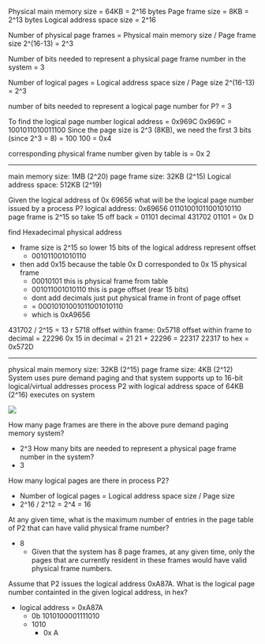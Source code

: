 Physical main memory size = 64KB = 2^16 bytes
Page frame size = 8KB = 2^13 bytes
Logical address space size = 2^16

Number of physical page frames = Physical main memory size / Page frame size 
2^(16-13) = 2^3

Number of bits needed to represent a physical page frame number in the system 
 = 3

Number of logical pages = Logical address space size / Page size
2^(16-13) = 2^3

number of bits needed to represent a logical page number for P?
 = 3

To find the logical page number 
logical address = 0x969C 
0x969C = 1001011010011100
Since the page size is 2^3 (8KB), we need the first 3 bits (since 2^3 = 8) = 100
100 = 0x4

corresponding physical frame number given by table is 
 = 0x 2

____________________________

main memory size: 1MB (2^20)
page frame size: 32KB (2^15)
Logical address space: 512KB (2^19)

Given the logical address of 0x 69656 what will be the logical page number issued by a process P?
logical address: 0x69656
01101001011001010110
page frame is 2^15 so take 15 off back = 01101
decimal 431702
01101 = 0x D

find Hexadecimal physical address
 - frame size is 2^15 so lower 15 bits of the logical address represent offset
	 - 001011001010110
- then add 0x15 because the table 0x D corresponded to 0x 15 physical frame 
	- 00010101 this is physical frame from table
	- 001011001010110 this is page offset (rear 15 bits)
	- dont add decimals just put physical frame in front of page offset 
	-  = 00010101001011001010110
	- which is 0xA9656


431702 / 2^15 = 13 r 5718
offset within frame: 0x5718
offset within frame to decimal = 22296
0x 15 in decimal = 21
21 + 22296 = 22317
22317 to hex = 0x572D


_____________________________

physical main memory size: 32KB (2^15)
page frame size: 4KB (2^12)
System uses pure demand paging and that system supports up to 16-bit logical/virtual addresses
process P2 with logical address space of 64KB (2^16) executes on system 

![](Pasted%20image%2020240227214659.png)

How many page frames are there in the above pure demand paging memory system?
 - 2^3
How many bits are needed to represent a physical page frame number in the system?
 - 3

How many logical pages are there in process P2?
 - Number of logical pages = Logical address space size / Page size
 - 2^16 / 2^12 = 2^4 = 16

At any given time, what is the maximum number of entries in the page table of P2 that can have valid physical frame number?
 - 8
	 - Given that the system has 8 page frames, at any given time, only the pages that are currently resident in these frames would have valid physical frame numbers. 

Assume that P2 issues the logical address 0xA87A. What is the logical page number containted in the given logical address, in hex?
 - logical address = 0xA87A
	 - 0b 1010100001111010
	 - 1010
		 - 0x A
